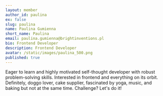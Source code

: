 ```yaml
---
layout: member
author_id: paulina
ex: false
slug: paulina
name: Paulina Gumienna
short_name: Paulina
email: paulina.gumienna@brightinventions.pl
bio: Frontend Developer
description: Frontend Developer
avatar: /static/images/paulina_500.png
published: true
---
```

Eager to learn and highly motivated self-thought developer with robust problem-solving skills. Interested in frontend and everything on its orbit. Definitely, doggo lover, cake supplier, fascinated by yoga, music, and baking but not at the same time. Challenge? Let's do it!